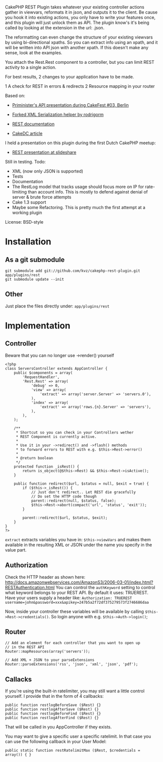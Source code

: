 CakePHP REST Plugin takes whatever your existing controller actions gather
in viewvars, reformats it in json, and outputs it to the client.
Be cause you hook it into existing actions, you only have to write your
features once, and this plugin will just unlock them as API.
The plugin know's it's being called by looking at the extension in the url: .json.

The reformatting can even change the structure of your existing viewvars by
using bi-directional xpaths. So you can extract info using an xpath, and
it will be written into API json with another xpath. If this doesn't make any
sense, look at the examples.

You attach the Rest.Rest component to a controller, but you can limit REST
activity to a single action.

For best results, 2 changes to your application have to be made.

  1 A check for REST in errors & redirects
  2 Resource mapping in your router

Based on:

- [Priminister's API presentation during CakeFest #03, Berlin][1]
- [Forked XML Serialization helper by rodrigorm][2]
- [REST documentation][3]
- [CakeDC article][4]

  [1]: http://www.cake-toppings.com/2009/07/15/cakefest-berlin/
  [2]: http://github.com/rodrigorm/rest
  [3]: http://book.cakephp.org/view/476/REST
  [4]: http://cakedc.com/eng/developer/mark_story/2008/12/02/nate-abele-restful-cakephp

I held a presentation on this plugin during the first Dutch CakePHP meetup:

- [REST presentation at slideshare][5]

  [5]: http://www.slideshare.net/kevinvz/rest-presentation-2901872


Still in testing. Todo:

 - XML (now only JSON is supported)
 - Tests
 - Documentation
 - The RestLog model that tracks usage should focus more on IP for rate-limiting than account info. This is mostly to defend against denial of server & brute force attempts
 - Cake 1.3 support
 - Maybe some Refactoring. This is pretty much the first attempt at a working plugin

License: BSD-style

# Installation

## As a git submodule

    git submodule add git://github.com/kvz/cakephp-rest-plugin.git app/plugins/rest
    git submodule update --init

## Other

Just place the files directly under: `app/plugins/rest`

# Implementation

## Controller

Beware that you can no longer use ->render() yourself

    <?php
    class ServersController extends AppController {
        public $components = array(
            'RequestHandler',
            'Rest.Rest' => array(
                'debug' => 0,
                'view' => array(
                    'extract' => array('server.Server' => 'servers.0'),
                ),
                'index' => array(
                    'extract' => array('rows.{n}.Server' => 'servers'),
                ),
            ),
        );

        /**
         * Shortcut so you can check in your Controllers wether
         * REST Component is currently active.
         *
         * Use it in your ->redirect() and ->flash() methods
         * to forward errors to REST with e.g. $this->Rest->error()
         *
         * @return boolean
         */
        protected function _isRest() {
            return is_object(@$this->Rest) && $this->Rest->isActive();
        }

        public function redirect($url, $status = null, $exit = true) {
            if ($this->_isRest()) {
                // Just don't redirect.. Let REST die gracefully
                // Do set the HTTP code though
                parent::redirect(null, $status, false);
                $this->Rest->abort(compact('url', 'status', 'exit'));
            }

            parent::redirect($url, $status, $exit);
        }
    }
    ?>

`extract` extracts variables you have in: `$this->viewVars`
and makes them available in the resulting XML or JSON under
the name you specify in the value part.

## Authorization

Check the HTTP header as shown here: http://docs.amazonwebservices.com/AmazonS3/2006-03-01/index.html?RESTAuthentication.html
You can control the `authKeyword` setting to control what keyword belongs to
your REST API. By default it uses: TRUEREST. Have your users supply a header like:
`Authorization: TRUEREST username=john&password=xxx&apikey=247b5a2f72df375279573f2746686daa`

Now, inside your controller these variables will be available by calling
`$this->Rest->credentials()`. So login anyone with e.g. `$this->Auth->login()`;

## Router

    // Add an element for each controller that you want to open up
    // in the REST API
    Router::mapResources(array('servers'));

    // Add XML + JSON to your parseExtensions
    Router::parseExtensions('rss', 'json', 'xml', 'json', 'pdf');

## Callacks

If you're using the built-in ratelimiter, you may still want a little control yourself.
I provide that in the form of 4 callbacks:

    public function restlogBeforeSave ($Rest) {}
    public function restlogAfterSave ($Rest) {}
    public function restlogBeforeFind ($Rest) {}
    public function restlogAfterFind ($Rest) {}

That will be called in you AppController if they exists.

You may want to give a specific user a specific ratelimit. In that case you can use
the following callback in your User Model:

    public static function restRatelimitMax ($Rest, $credentials = array()) { }


